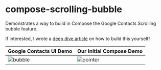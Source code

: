 # compose-scrolling-bubble
Demonstrates a way to build in Compose the Google Contacts Scrolling bubble feature.

If interested, I wrote a [deep dive article](https://ekeitho.medium.com/building-google-contacts-screen-and-its-scrolling-bubble-feature-in-compose-1f8b7e292df) on how to build this yourself!

| Google Contacts UI Demo |	Our Initial Compose Demo |
| - | - |
| ![bubble](https://user-images.githubusercontent.com/1561975/166169476-2b68dbf0-b44b-4a99-9120-1178fe949ca0.gif) | ![pointer](https://user-images.githubusercontent.com/1561975/166170032-57ff7187-af88-4d98-9c1c-e4285c49aec8.gif) |
